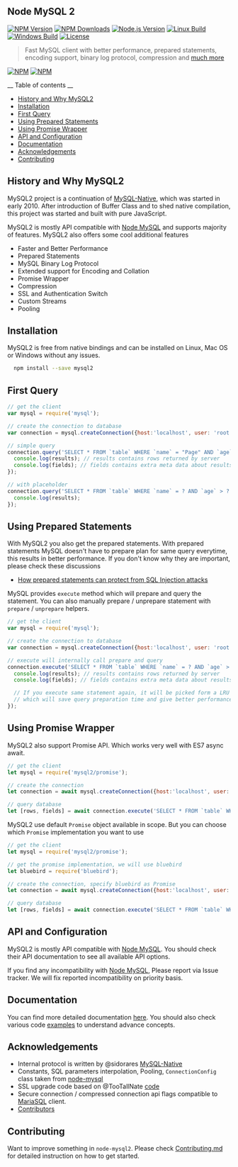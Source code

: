 ## Node MySQL 2

[![NPM Version][npm-image]][npm-url]
[![NPM Downloads][downloads-image]][downloads-url]
[![Node.js Version][node-version-image]][node-version-url]
[![Linux Build][travis-image]][travis-url]
[![Windows Build][appveyor-image]][appveyor-url]
[![License][license-image]][license-url]

> Fast MySQL client with better performance, prepared statements, encoding support, binary log protocol, compression and [much more](https://github.com/sidorares/node-mysql2/tree/master/documentation)

[![NPM](https://nodei.co/npm/mysql2.png?downloads=true&stars=true)](https://nodei.co/npm/mysql2/)
[![NPM](https://nodei.co/npm-dl/mysql2.png?months=6)](https://nodei.co/npm/mysql2/)

__ Table of contents __

  - [History and Why MySQL2](#history-and-why-mysql2)
  - [Installation](#installation)
  - [First Query](#first-query)
  - [Using Prepared Statements](#using-prepared-statements)
  - [Using Promise Wrapper](#using-promise-wrapper)
  - [API and Configuration](#api-and-configuration)
  - [Documentation](#documentation)
  - [Acknowledgements](#acknowledgements)
  - [Contributing](#contributing)

## History and Why MySQL2

MySQL2 project is a continuation of [MySQL-Native][mysql-native], which was started in early 2010. After introduction of Buffer Class and to shed native compilation, this project was started and built with pure JavaScript.

MySQL2 is mostly API compatible with [Node MySQL][node-mysql] and supports majority of features. MySQL2 also offers some cool additional features

 - Faster and Better Performance
 - Prepared Statements
 - MySQL Binary Log Protocol
 - Extended support for Encoding and Collation
 - Promise Wrapper
 - Compression
 - SSL and Authentication Switch
 - Custom Streams
 - Pooling

## Installation

MySQL2 is free from native bindings and can be installed on Linux, Mac OS or Windows without any issues.

```bash
  npm install --save mysql2
```

## First Query

```js
// get the client
var mysql = require('mysql');

// create the connection to database
var connection = mysql.createConnection({host:'localhost', user: 'root', database: 'test'});

// simple query
connection.query('SELECT * FROM `table` WHERE `name` = "Page" AND `age` > 45', function (err, results, fields) {
  console.log(results); // results contains rows returned by server
  console.log(fields); // fields contains extra meta data about results, if available
});

// with placeholder
connection.query('SELECT * FROM `table` WHERE `name` = ? AND `age` > ?', ['Page', 45], function (err, results) {
  console.log(results);
});
```

## Using Prepared Statements

With MySQL2 you also get the prepared statements. With prepared statements MySQL doesn't have to prepare plan for same query everytime, this results in better performance. If you don't know why they are important, please check these discussions

- [How prepared statements can protect from SQL Injection attacks](http://stackoverflow.com/questions/8263371/how-can-prepared-statements-protect-from-sql-injection-attacks)

MySQL provides `execute` method which will prepare and query the statement. You can also manually prepare / unprepare statement with `prepare` / `unprepare` helpers.

```js
// get the client
var mysql = require('mysql');

// create the connection to database
var connection = mysql.createConnection({host:'localhost', user: 'root', database: 'test'});

// execute will internally call prepare and query
connection.execute('SELECT * FROM `table` WHERE `name` = ? AND `age` > ?', ['Rick C-137', 53], function (err, results, fields) {
  console.log(results); // results contains rows returned by server
  console.log(fields); // fields contains extra meta data about results, if available

  // If you execute same statement again, it will be picked form a LRU cache
  // which will save query preparation time and give better performance
});
```
## Using Promise Wrapper

MySQL2 also support Promise API. Which works very well with ES7 async await.

<!--eslint-disable-next-block-->
```js
// get the client
let mysql = require('mysql2/promise');

// create the connection
let connection = await mysql.createConnection({host:'localhost', user: 'root', database: 'test'});

// query database
let [rows, fields] = await connection.execute('SELECT * FROM `table` WHERE `name` = ? AND `age` > ?', ['Morty', 14]);
```

MySQL2 use default `Promise` object available in scope. But you can choose which `Promise` implementation you want to use

<!--eslint-disable-next-block-->
```js
// get the client
let mysql = require('mysql2/promise');

// get the promise implementation, we will use bluebird
let bluebird = require('bluebird');

// create the connection, specify bluebird as Promise
let connection = await mysql.createConnection({host:'localhost', user: 'root', database: 'test', Promise: bluebird});

// query database
let [rows, fields] = await connection.execute('SELECT * FROM `table` WHERE `name` = ? AND `age` > ?', ['Morty', 14]);
```

## API and Configuration

MySQL2 is mostly API compatible with [Node MySQL][node-mysql]. You should check their API documentation to see all available API options.

If you find any incompatibility with [Node MySQL][node-mysql], Please report via Issue tracker. We will fix reported incompatibility on priority basis.

## Documentation

You can find more detailed documentation [here](https://github.com/sidorares/node-mysql2/tree/master/documentation). You should also check various code [examples](https://github.com/sidorares/node-mysql2/tree/master/examples) to understand advance concepts.

## Acknowledgements

  - Internal protocol is written by @sidorares [MySQL-Native](https://github.com/sidorares/nodejs-mysql-native)
  - Constants, SQL parameters interpolation, Pooling, `ConnectionConfig` class taken from [node-mysql](https://github.com/mysqljs/mysql)
  - SSL upgrade code based on @TooTallNate [code](https://gist.github.com/TooTallNate/848444)
  - Secure connection / compressed connection api flags compatible to [MariaSQL](https://github.com/mscdex/node-mariasql/) client.
  - [Contributors](https://github.com/sidorares/node-mysql2/graphs/contributors)

## Contributing

Want to improve something in `node-mysql2`. Please check [Contributing.md](https://github.com/sidorares/node-mysql2/blob/master/Contributing.md) for detailed instruction on how to get started.


[npm-image]: https://img.shields.io/npm/v/mysql2.svg
[npm-url]: https://npmjs.org/package/mysql2
[node-version-image]: http://img.shields.io/node/v/mysql2.svg
[node-version-url]: http://nodejs.org/download/
[travis-image]: https://img.shields.io/travis/sidorares/node-mysql2/master.svg?label=linux
[travis-url]: https://travis-ci.org/sidorares/node-mysql2
[appveyor-image]: https://img.shields.io/appveyor/ci/sidorares/node-mysql2/master.svg?label=windows
[appveyor-url]: https://ci.appveyor.com/project/sidorares/node-mysql2
[downloads-image]: https://img.shields.io/npm/dm/mysql2.svg
[downloads-url]: https://npmjs.org/package/mysql2
[license-url]: https://github.com/sidorares/node-mysql2/blob/master/License
[license-image]: https://img.shields.io/npm/l/mysql2.svg?maxAge=2592000
[node-mysql]: https://github.com/mysqljs/mysql
[mysql-native]: https://github.com/sidorares/nodejs-mysql-native
